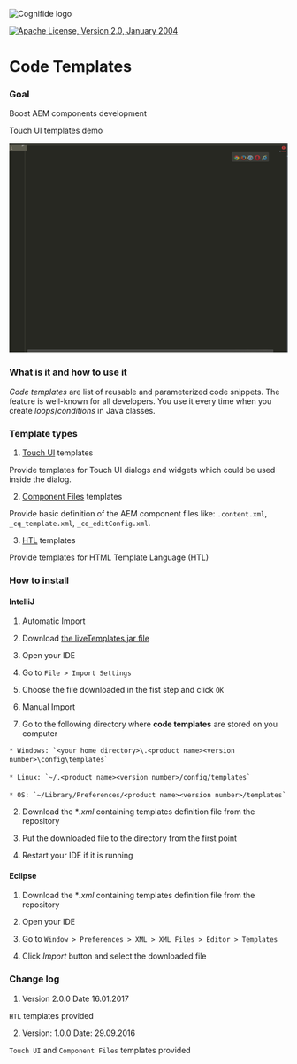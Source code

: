 ![Cognifide logo](http://cognifide.github.io/images/cognifide-logo.png)

[![Apache License, Version 2.0, January 2004](https://img.shields.io/github/license/cognifide/aet.svg?label=License)](http://www.apache.org/licenses/)

# Code Templates

### Goal

Boost AEM components development

<p align="center">
  <p>Touch UI templates demo<p>
  <img src="misc/demo/demo.gif" alt="Code Templates"/>
</p>


### What is it and how to use it

*Code templates* are list of reusable and parameterized code snippets. The feature is well-known for all developers. You use it every time when you create *loops*/*conditions* in Java classes.

### Template types

1. [Touch UI](https://github.com/Cognifide/AEM-Code-Templates/tree/master/TouchUI) templates

 Provide templates for Touch UI dialogs and widgets which could be used inside the dialog.

2.  [Component Files](https://github.com/Cognifide/AEM-Code-Templates/tree/master/ComponentFiles) templates

 Provide basic definition of the AEM component files like: `.content.xml`, `_cq_template.xml`, `_cq_editConfig.xml`.

3.  [HTL](https://github.com/Cognifide/AEM-Code-Templates/tree/master/HTL) templates

 Provide templates for HTML Template Language (HTL)

### How to install

#### IntelliJ

1. Automatic Import

  1. Download [the liveTemplates.jar file](https://github.com/Cognifide/AEM-Code-Templates/blob/master/misc/intellij/liveTemplates-2.0.0.jar)

  2. Open your IDE

  3. Go to `File > Import Settings`

  4. Choose the file downloaded in the fist step and click `OK`

2. Manual Import

  1. Go to the following directory where **code templates** are stored on you computer

    * Windows: `<your home directory>\.<product name><version number>\config\templates`

    * Linux: `~/.<product name><version number>/config/templates`

    * OS: `~/Library/Preferences/<product name><version number>/templates`

  2. Download the **.xml* containing templates definition file from the repository

  3. Put the downloaded file to the directory from the first point

  4. Restart your IDE if it is running


#### Eclipse

1. Download the **.xml* containing templates definition file from the repository

2. Open your IDE

3. Go to `Window > Preferences > XML > XML Files > Editor > Templates`

4. Click *Import* button and select the downloaded file

### Change log

1. Version 2.0.0 Date 16.01.2017

  `HTL` templates provided

2. Version: 1.0.0 Date: 29.09.2016

 `Touch UI` and `Component Files` templates provided
